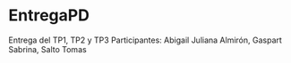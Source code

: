 # EntregaPD
Entrega del TP1, TP2 y TP3
Participantes: Abigail Juliana Almirón, Gaspart Sabrina, Salto Tomas
